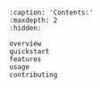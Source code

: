 ```{include} ../../README.md

```

```{toctree}
:caption: 'Contents:'
:maxdepth: 2
:hidden:

overview
quickstart
features
usage
contributing
```
